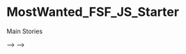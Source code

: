 # MostWanted_FSF_JS_Starter


Main Stories

<!-- 
(5 points): As a developer, I want to make at least 15 consistent commits with good, descriptive messages. -->
<!-- (10 points): As a user, I want to be able to search for people based on a single trait -->
<!-- You should be able to find and display a list of people who match the search in an alert -->
<!-- (10 points): As a user, I want to be able to look up someone’s information after I find them with the program (displaying the person's full information). -->
<!-- (15 points): As a user, after locating a person, I want to see only that person’s immediate family members, displaying the names of the family members and their relation to the found person. -->
<!-- Immediate family include spouse, parents, and siblings -->
<!-- (15 points): As a user, after locating a person, I want to see only that person’s descendants (display the names of the descendants).
Descendants include children, childrens children, and so on. -->
<!-- (15 points): As a user, I want to be able to search for someone based on multiple traits (up to a maximum of five criteria at once).
For example, if you search for the eye color of  blue, you should get back a list of people who have the eye color of blue. Then, you should be prompted if you would like to further filter down the results by other traits until one of the following scenarios:
Only one person is in the results
The results have no matches -->
<!-- The user no longer wants to continue filtering down the results.
(5 points): As a developer, I want to run validation on any user input, ensuring that a user is re-prompted when they provide invalid input. (Can utilize the built in validatedPrompt function)

Bonus Stories -->
<!-- (5 points): As a user, after locating a person, I want to see only that person’s descendants using recursion. -->


<!-- Traits:
1. (10 points): As a user, I want to be able to search for people based on a single trait
You should be able to find and display a list of people who match the search in an alert -->
<!-- 2. (15 points): As a user, I want to be able to search for someone based on multiple traits (up to a maximum of five criteria at once).
For example, if you search for the eye color of  blue, you should get back a list of people who have the eye color of blue. Then, you should be prompted if you would like to further filter down the results by other traits until one of the following scenarios:
Only one person is in the results
The results have no matches
The user no longer wants to continue filtering down the results. -->
 <!-- -->


<!-- EXTR extr --> --> -->
